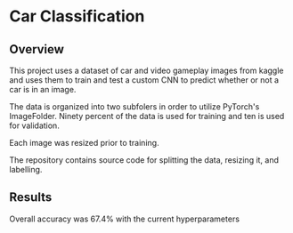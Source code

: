 # Car Classification

## Overview

This project uses a dataset of car and video gameplay images from kaggle and uses them to train and test a custom CNN to predict whether or not a car is in an image.

The data is organized into two subfolers in order to utilize PyTorch's ImageFolder. Ninety percent of the data is used for training and ten is used for validation.

Each image was resized prior to training.

The repository contains source code for splitting the data, resizing it, and labelling.

## Results

Overall accuracy was 67.4% with the current hyperparameters 
